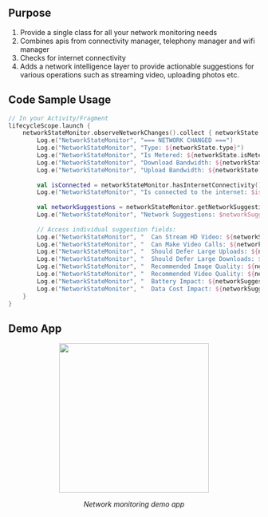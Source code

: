 ## Purpose
1. Provide a single class for all your network monitoring needs
2. Combines apis from connectivity manager, telephony manager and wifi manager
3. Checks for internet connectivity
4. Adds a network intelligence layer to provide actionable suggestions for various operations such as streaming video, uploading photos etc.


## Code Sample Usage
```kotlin
// In your Activity/Fragment
lifecycleScope.launch {
    networkStateMonitor.observeNetworkChanges().collect { networkState ->
        Log.e("NetworkStateMonitor", "=== NETWORK CHANGED ===")
        Log.e("NetworkStateMonitor", "Type: ${networkState.type}")
        Log.e("NetworkStateMonitor", "Is Metered: ${networkState.isMetered}")
        Log.e("NetworkStateMonitor", "Download Bandwidth: ${networkState.downloadBandwidthKbps} Kbps")
        Log.e("NetworkStateMonitor", "Upload Bandwidth: ${networkState.uploadBandwidthKbps} Kbps")
        
        val isConnected = networkStateMonitor.hasInternetConnectivity()
        Log.e("NetworkStateMonitor", "Is connected to the internet: $isConnected")
        
        val networkSuggestions = networkStateMonitor.getNetworkSuggestionsWithInternetCheck()
        Log.e("NetworkStateMonitor", "Network Suggestions: $networkSuggestions")
        
        // Access individual suggestion fields:
        Log.e("NetworkStateMonitor", "  Can Stream HD Video: ${networkSuggestions.canStreamHDVideo}")
        Log.e("NetworkStateMonitor", "  Can Make Video Calls: ${networkSuggestions.canMakeVideoCalls}")
        Log.e("NetworkStateMonitor", "  Should Defer Large Uploads: ${networkSuggestions.shouldDeferLargeUploads}")
        Log.e("NetworkStateMonitor", "  Should Defer Large Downloads: ${networkSuggestions.shouldDeferLargeDownloads}")
        Log.e("NetworkStateMonitor", "  Recommended Image Quality: ${networkSuggestions.recommendedImageQuality}")
        Log.e("NetworkStateMonitor", "  Recommended Video Quality: ${networkSuggestions.recommendedVideoQuality}")
        Log.e("NetworkStateMonitor", "  Battery Impact: ${networkSuggestions.batteryImpact}")
        Log.e("NetworkStateMonitor", "  Data Cost Impact: ${networkSuggestions.dataCostImpact}")
    }
}
```
## Demo App

<div align="center">
  <img src="images/Screemshot1.jpeg" width="300">
  <p><em>Network monitoring demo app</em></p>
</div>





  
